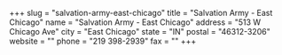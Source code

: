 +++
slug = "salvation-army-east-chicago"
title = "Salvation Army - East Chicago"
name = "Salvation Army - East Chicago"
address = "513 W Chicago Ave"
city = "East Chicago"
state = "IN"
postal = "46312-3206"
website = ""
phone = "219 398-2939"
fax = ""
+++

